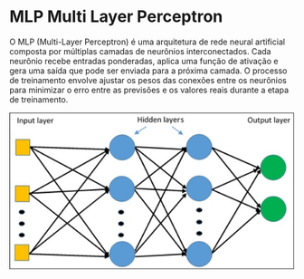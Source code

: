 # MLP Multi Layer Perceptron

O MLP (Multi-Layer Perceptron) é uma arquitetura de rede neural artificial composta por múltiplas camadas de neurônios interconectados. Cada neurônio recebe entradas ponderadas, aplica uma função de ativação e gera uma saída que pode ser enviada para a próxima camada. O processo de treinamento envolve ajustar os pesos das conexões entre os neurônios para minimizar o erro entre as previsões e os valores reais durante a etapa de treinamento.

![Alt text](image.png)